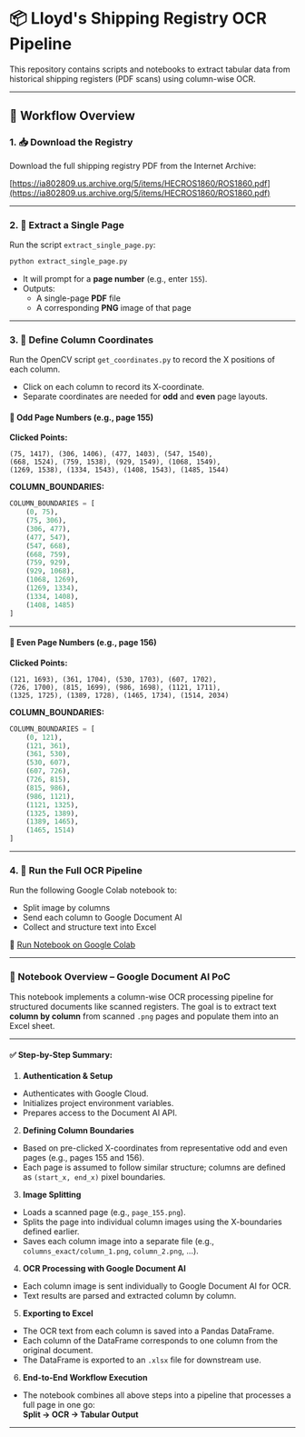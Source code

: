 # 📦 Lloyd's Shipping Registry OCR Pipeline

This repository contains scripts and notebooks to extract tabular data from historical shipping registers (PDF scans) using column-wise OCR.

---

## 🔄 Workflow Overview

### 1. 📥 Download the Registry
Download the full shipping registry PDF from the Internet Archive:

[https://ia802809.us.archive.org/5/items/HECROS1860/ROS1860.pdf](https://ia802809.us.archive.org/5/items/HECROS1860/ROS1860.pdf)

---

### 2. 🧾 Extract a Single Page

Run the script `extract_single_page.py`:

```bash
python extract_single_page.py
```

- It will prompt for a **page number** (e.g., enter `155`).
- Outputs:
  - A single-page **PDF** file
  - A corresponding **PNG** image of that page

---

### 3. 📏 Define Column Coordinates

Run the OpenCV script `get_coordinates.py` to record the X positions of each column.

- Click on each column to record its X-coordinate.
- Separate coordinates are needed for **odd** and **even** page layouts.

#### 📄 Odd Page Numbers (e.g., page 155)

**Clicked Points:**
```
(75, 1417), (306, 1406), (477, 1403), (547, 1540),
(668, 1524), (759, 1538), (929, 1549), (1068, 1549),
(1269, 1538), (1334, 1543), (1408, 1543), (1485, 1544)
```

**COLUMN_BOUNDARIES:**
```python
COLUMN_BOUNDARIES = [
    (0, 75),
    (75, 306),
    (306, 477),
    (477, 547),
    (547, 668),
    (668, 759),
    (759, 929),
    (929, 1068),
    (1068, 1269),
    (1269, 1334),
    (1334, 1408),
    (1408, 1485)
]
```

---

#### 📄 Even Page Numbers (e.g., page 156)

**Clicked Points:**
```
(121, 1693), (361, 1704), (530, 1703), (607, 1702),
(726, 1700), (815, 1699), (986, 1698), (1121, 1711),
(1325, 1725), (1389, 1728), (1465, 1734), (1514, 2034)
```

**COLUMN_BOUNDARIES:**
```python
COLUMN_BOUNDARIES = [
    (0, 121),
    (121, 361),
    (361, 530),
    (530, 607),
    (607, 726),
    (726, 815),
    (815, 986),
    (986, 1121),
    (1121, 1325),
    (1325, 1389),
    (1389, 1465),
    (1465, 1514)
]
```

---

### 4. 🚀 Run the Full OCR Pipeline

Run the following Google Colab notebook to:

- Split image by columns
- Send each column to Google Document AI
- Collect and structure text into Excel

🔗 [Run Notebook on Google Colab](https://colab.research.google.com/drive/1r-F4aXKY5GWt8smoCE1rQVPyS_ySwb-n#scrollTo=jZcq7MmUgTLt)

---

### 📄 Notebook Overview – Google Document AI PoC

This notebook implements a column-wise OCR processing pipeline for structured documents like scanned registers. The goal is to extract text **column by column** from scanned `.png` pages and populate them into an Excel sheet.

---

#### ✅ Step-by-Step Summary:

 1. **Authentication & Setup**
- Authenticates with Google Cloud.
- Initializes project environment variables.
- Prepares access to the Document AI API.

 2. **Defining Column Boundaries**
- Based on pre-clicked X-coordinates from representative odd and even pages (e.g., pages 155 and 156).
- Each page is assumed to follow similar structure; columns are defined as `(start_x, end_x)` pixel boundaries.

 3. **Image Splitting**
- Loads a scanned page (e.g., `page_155.png`).
- Splits the page into individual column images using the X-boundaries defined earlier.
- Saves each column image into a separate file (e.g., `columns_exact/column_1.png`, `column_2.png`, ...).

 4. **OCR Processing with Google Document AI**
- Each column image is sent individually to Google Document AI for OCR.
- Text results are parsed and extracted column by column.

 5. **Exporting to Excel**
- The OCR text from each column is saved into a Pandas DataFrame.
- Each column of the DataFrame corresponds to one column from the original document.
- The DataFrame is exported to an `.xlsx` file for downstream use.

 6. **End-to-End Workflow Execution**
- The notebook combines all above steps into a pipeline that processes a full page in one go:  
   **Split → OCR → Tabular Output**

---
